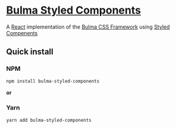 # [Bulma Styled Components](https://mpaupulaire4.github.io/bulma-styled-components)
A [React](https://reactjs.org/) implementation of the [Bulma CSS Framework](https://bulma.io/) using [Styled Compenents](https://www.styled-components.com/)

## Quick install

### NPM

``` sh
npm install bulma-styled-components
```

**or**

### Yarn

``` sh
yarn add bulma-styled-components
```
